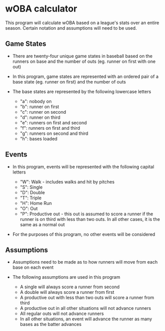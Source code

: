 # wOBA calculator
This program will calculate wOBA based on a league's stats over an entire season. Certain notation and assumptions will need to be used.
## Game States
- There are twenty-four unique game states in baseball based on the runners on base and the number of outs (eg. runner on first with one out)
- In this program, game states are represented with an ordered pair of a base state (eg. runner on first) and the number of outs
- The base states are represented by the following lowercase letters

    - "a": nobody on  
    - "b": runner on first
    - "c": runner on second
    - "d": runner on third
    - "e": runners on first and second
    - "f": runners on first and third
    - "g": runners on second and third
    - "h": bases loaded

## Events
- In this program, events will be represented with the following capital letters

    - "W": Walk - includes walks and hit by pitches
    - "S": Single
    - "D": Double
    - "T": Triple
    - "H": Home Run
    - "O": Out
    - "P": Productive out - this out is assumed to score a runner if the runner is on third with less than two outs. In all other cases, it is the same as a normal out
- For the purposes of this program, no other events will be considered

## Assumptions
- Assumptions need to be made as to how runners will move from each base on each event
- The following assumptions are used in this program

    - A single will always score a runner from second
    - A double will always score a runner from first
    - A productive out with less than two outs will score a runner from third
    - A productive out in all other situations will not advance runners
    - All regular outs will not advance runners
    - In all other situations, an event will advance the runner as many bases as the batter advances